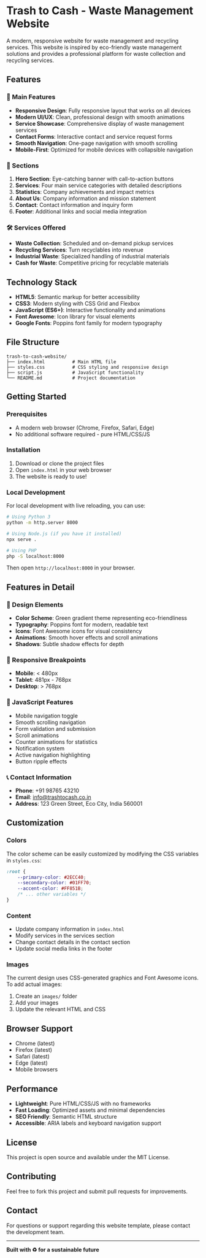 # Trash to Cash - Waste Management Website

A modern, responsive website for waste management and recycling services. This website is inspired by eco-friendly waste management solutions and provides a professional platform for waste collection and recycling services.

## Features

### 🌟 Main Features
- **Responsive Design**: Fully responsive layout that works on all devices
- **Modern UI/UX**: Clean, professional design with smooth animations
- **Service Showcase**: Comprehensive display of waste management services
- **Contact Forms**: Interactive contact and service request forms
- **Smooth Navigation**: One-page navigation with smooth scrolling
- **Mobile-First**: Optimized for mobile devices with collapsible navigation

### 📱 Sections
1. **Hero Section**: Eye-catching banner with call-to-action buttons
2. **Services**: Four main service categories with detailed descriptions
3. **Statistics**: Company achievements and impact metrics
4. **About Us**: Company information and mission statement
5. **Contact**: Contact information and inquiry form
6. **Footer**: Additional links and social media integration

### 🛠 Services Offered
- **Waste Collection**: Scheduled and on-demand pickup services
- **Recycling Services**: Turn recyclables into revenue
- **Industrial Waste**: Specialized handling of industrial materials
- **Cash for Waste**: Competitive pricing for recyclable materials

## Technology Stack

- **HTML5**: Semantic markup for better accessibility
- **CSS3**: Modern styling with CSS Grid and Flexbox
- **JavaScript (ES6+)**: Interactive functionality and animations
- **Font Awesome**: Icon library for visual elements
- **Google Fonts**: Poppins font family for modern typography

## File Structure

```
trash-to-cash-website/
├── index.html          # Main HTML file
├── styles.css          # CSS styling and responsive design
├── script.js           # JavaScript functionality
└── README.md           # Project documentation
```

## Getting Started

### Prerequisites
- A modern web browser (Chrome, Firefox, Safari, Edge)
- No additional software required - pure HTML/CSS/JS

### Installation
1. Download or clone the project files
2. Open `index.html` in your web browser
3. The website is ready to use!

### Local Development
For local development with live reloading, you can use:
```bash
# Using Python 3
python -m http.server 8000

# Using Node.js (if you have it installed)
npx serve .

# Using PHP
php -S localhost:8000
```

Then open `http://localhost:8000` in your browser.

## Features in Detail

### 🎨 Design Elements
- **Color Scheme**: Green gradient theme representing eco-friendliness
- **Typography**: Poppins font for modern, readable text
- **Icons**: Font Awesome icons for visual consistency
- **Animations**: Smooth hover effects and scroll animations
- **Shadows**: Subtle shadow effects for depth

### 📱 Responsive Breakpoints
- **Mobile**: < 480px
- **Tablet**: 481px - 768px
- **Desktop**: > 768px

### 🔧 JavaScript Features
- Mobile navigation toggle
- Smooth scrolling navigation
- Form validation and submission
- Scroll animations
- Counter animations for statistics
- Notification system
- Active navigation highlighting
- Button ripple effects

### 📞 Contact Information
- **Phone**: +91 98765 43210
- **Email**: info@trashtocash.co.in
- **Address**: 123 Green Street, Eco City, India 560001

## Customization

### Colors
The color scheme can be easily customized by modifying the CSS variables in `styles.css`:

```css
:root {
    --primary-color: #2ECC40;
    --secondary-color: #01FF70;
    --accent-color: #FF851B;
    /* ... other variables */
}
```

### Content
- Update company information in `index.html`
- Modify services in the services section
- Change contact details in the contact section
- Update social media links in the footer

### Images
The current design uses CSS-generated graphics and Font Awesome icons. To add actual images:
1. Create an `images/` folder
2. Add your images
3. Update the relevant HTML and CSS

## Browser Support

- Chrome (latest)
- Firefox (latest)
- Safari (latest)
- Edge (latest)
- Mobile browsers

## Performance

- **Lightweight**: Pure HTML/CSS/JS with no frameworks
- **Fast Loading**: Optimized assets and minimal dependencies
- **SEO Friendly**: Semantic HTML structure
- **Accessible**: ARIA labels and keyboard navigation support

## License

This project is open source and available under the MIT License.

## Contributing

Feel free to fork this project and submit pull requests for improvements.

## Contact

For questions or support regarding this website template, please contact the development team.

---

**Built with ♻️ for a sustainable future**